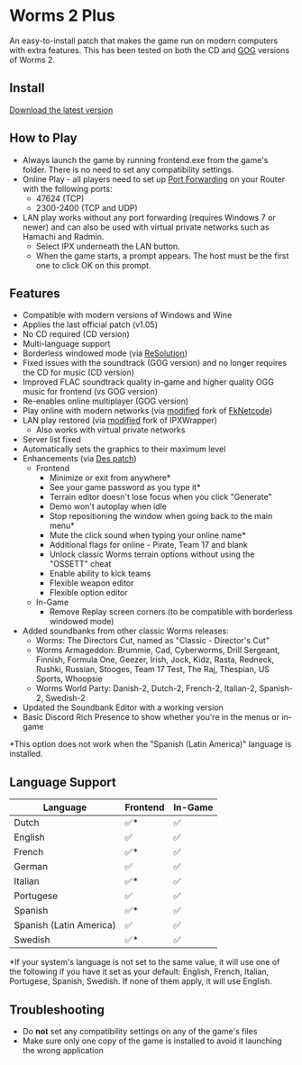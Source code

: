 # Worms 2 Plus
An easy-to-install patch that makes the game run on modern computers with extra features.
This has been tested on both the CD and [GOG](https://www.gog.com/game/worms_2) versions of Worms 2.

## Install
[Download the latest version](https://github.com/Carlmundo/W2-Plus/releases/latest)

## How to Play
- Always launch the game by running frontend.exe from the game's folder. There is no need to set any compatibility settings.
- Online Play - all players need to set up [Port Forwarding](https://portforward.com/router.htm) on your Router with the following ports:
	- 47624 (TCP)
	- 2300-2400 (TCP and UDP)
- LAN play works without any port forwarding (requires Windows 7 or newer) and can also be used with virtual private networks such as Hamachi and Radmin.
	- Select IPX underneath the LAN button.
	- When the game starts, a prompt appears. The host must be the first one to click OK on this prompt.

## Features
- Compatible with modern versions of Windows and Wine
- Applies the last official patch (v1.05)
- No CD required (CD version)
- Multi-language support
- Borderless windowed mode (via [ReSolution](https://worms2d.info/ReSolution))
- Fixed issues with the soundtrack (GOG version) and no longer requires the CD for music (CD version)
- Improved FLAC soundtrack quality in-game and higher quality OGG music for frontend (vs GOG version)
- Re-enables online multiplayer (GOG version)
- Play online with modern networks (via [modified](https://github.com/Carlmundo/fkNetcode) fork of [FkNetcode](https://worms2d.info/FkNetcode))
- LAN play restored (via [modified](https://github.com/Carlmundo/ipxwrapper-w2) fork of IPXWrapper)
	- Also works with virtual private networks
- Server list fixed
- Automatically sets the graphics to their maximum level
- Enhancements (via [Des patch](https://worms2d.info/Des_patch))
	- Frontend
		- Minimize or exit from anywhere*
		- See your game password as you type it*
		- Terrain editor doesn't lose focus when you click "Generate"
		- Demo won't autoplay when idle
		- Stop repositioning the window when going back to the main menu*
		- Mute the click sound when typing your online name*
		- Additional flags for online - Pirate, Team 17 and blank
		- Unlock classic Worms terrain options without using the "OSSETT" cheat
		- Enable ability to kick teams
		- Flexible weapon editor
		- Flexible option editor
	- In-Game	
		- Remove Replay screen corners (to be compatible with borderless windowed mode)
- Added soundbanks from other classic Worms releases:
	- Worms: The Directors Cut, named as "Classic - Director's Cut"
	- Worms Armageddon: Brummie, Cad, Cyberworms, Drill Sergeant, Finnish, Formula One, Geezer, Irish, Jock, Kidz, Rasta, Redneck, Rushki, Russian, Stooges, Team 17 Test, The Raj, Thespian, US Sports, Whoopsie
	- Worms World Party: Danish-2, Dutch-2, French-2, Italian-2, Spanish-2, Swedish-2
- Updated the Soundbank Editor with a working version
- Basic Discord Rich Presence to show whether you're in the menus or in-game

*This option does not work when the "Spanish (Latin America)" language is installed.

## Language Support
| Language                | Frontend | In-Game |
|-------------------------|----------|---------|
| Dutch                   | ✅*      | ✅     |
| English                 | ✅       | ✅     |
| French                  | ✅*      | ✅     |
| German                  | ✅       | ✅     |
| Italian                 | ✅*      | ✅     |
| Portugese               | ✅       | ✅     |
| Spanish                 | ✅*      | ✅     |
| Spanish (Latin America) | ✅       | ✅     |
| Swedish                 | ✅*      | ✅     |

*If your system's language is not set to the same value, it will use one of the following if you have it set as your default: English, French, Italian, Portugese, Spanish, Swedish. If none of them apply, it will use English.


## Troubleshooting
 - Do **not** set any compatibility settings on any of the game's files
 - Make sure only one copy of the game is installed to avoid it launching the wrong application